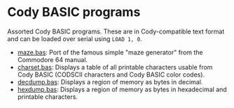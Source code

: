 # Cody BASIC programs

Assorted Cody BASIC programs.
These are in Cody-compatible text format
and can be loaded over serial using `LOAD 1, 0`.

* [maze.bas](./maze.bas): Port of the famous simple "maze generator" from the Commodore 64 manual.
* [charset.bas](./charset.bas): Displays a table of all printable characters usable from Cody BASIC
	(CODSCII characters and Cody BASIC color codes).
* [decdump.bas](./decdump.bas): Displays a region of memory as bytes in decimal.
* [hexdump.bas](./hexdump.bas): Displays a region of memory as bytes in hexadecimal and printable characters.

